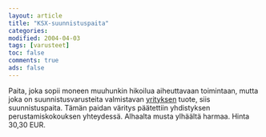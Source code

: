 ```yaml
--- 
layout: article 
title: "KSX-suunnistuspaita" 
categories: 
modified: 2004-04-03 
tags: [varusteet]
toc: false 
comments: true 
ads: false 
--- 
```


Paita, joka sopii moneen muuhunkin hikoilua aiheuttavaan toimintaan,
mutta joka on suunnistusvarusteita valmistavan
[yrityksen](http://www.westervesa.fi/) tuote, siis suunnistuspaita.
Tämän paidan väritys päätettiin yhdistyksen perustamiskokouksen
yhteydessä. Alhaalta musta ylhäältä harmaa. Hinta 30,30 EUR.

